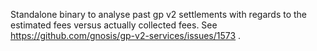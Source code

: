 Standalone binary to analyse past gp v2 settlements with regards to the estimated fees versus actually collected fees. See https://github.com/gnosis/gp-v2-services/issues/1573 .
